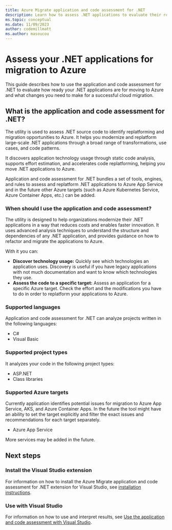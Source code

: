 ```yaml
---
title: Azure Migrate application and code assessment for .NET
description: Learn how to assess .NET applications to evaluate their readiness to migrate to Azure.
ms.topic: conceptual
ms.date: 11/09/2023
author: codemillmatt
ms.author: masoucou
---
```


# Assess your .NET applications for migration to Azure

This guide describes how to use the application and code assessment for .NET to evaluate how ready your .NET applications are for moving to Azure and what changes you need to make for a successful cloud migration.

## What is the application and code assessment for .NET?

The utility is used to assess .NET source code to identify replatforming and migration opportunities to Azure. It helps you modernize and replatform large-scale .NET applications through a broad range of transformations, use cases, and code patterns.

It discovers application technology usage through static code analysis, supports effort estimation, and accelerates code replatforming, helping you move .NET applications to Azure.

Application and code assessment for .NET bundles a set of tools, engines, and rules to assess and replatform .NET applications to Azure App Service and in the future other Azure targets (such as Azure Kubernetes Service, Azure Container Apps, etc.) can be added.

### When should I use the application and code assessment?

The utility is designed to help organizations modernize their .NET applications in a way that reduces costs and enables faster innovation. It uses advanced analysis techniques to understand the structure and dependencies of any .NET application, and provides guidance on how to refactor and migrate the applications to Azure.

With it you can:

- **Discover technology usage:** Quickly see which technologies an application uses. Discovery is useful if you have legacy applications with not much documentation and want to know which technologies they use.
- **Assess the code to a specific target:** Assess an application for a specific Azure target. Check the effort and the modifications you have to do in order to replatform your applications to Azure.

### Supported languages

Application and code assessment for .NET can analyze projects written in the following languages:

- C#
- Visual Basic

### Supported project types

It analyzes your code in the following project types:

- ASP.NET
- Class libraries

### Supported Azure targets

Currently application identifies potential issues for migration to Azure App Service, AKS, and Azure Container Apps. In the future the tool might have an ability to set the target explicitly and filter the exact issues and recommendations for each target separately.

- Azure App Service

More services may be added in the future.

## Next steps

### Install the Visual Studio extension

For information on how to install the Azure Migrate application and code assessment for .NET extension for Visual Studio, see [installation instructions](./install.md).

### Use with Visual Studio

For information on how to use and interpret results, see [Use the application and code assessment with Visual Studio](visual-studio.md).
